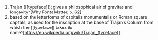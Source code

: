 1. Trajan ([[typeface]]); gives a philosophical air of gravitas and longevity^[Why Fonts Matter, p. 62]
2. based on the letterforms of capitalis monumentalis or Roman square capitals, as used for the inscription at the base of Trajan's Column from which the [[typeface]] takes its name^[https://en.wikipedia.org/wiki/Trajan_(typeface)]